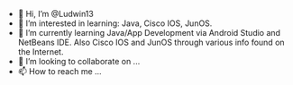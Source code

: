 - 👋 Hi, I’m @Ludwin13
- 👀 I’m interested in learning: Java, Cisco IOS, JunOS.
- 🌱 I’m currently learning Java/App Development via Android Studio and NetBeans IDE. Also Cisco IOS and JunOS through various info found on the Internet.
- 💞️ I’m looking to collaborate on ...
- 📫 How to reach me ...

<!---
Ludwin13/Ludwin13 is a ✨ special ✨ repository because its `README.md` (this file) appears on your GitHub profile.
You can click the Preview link to take a look at your changes.
--->
